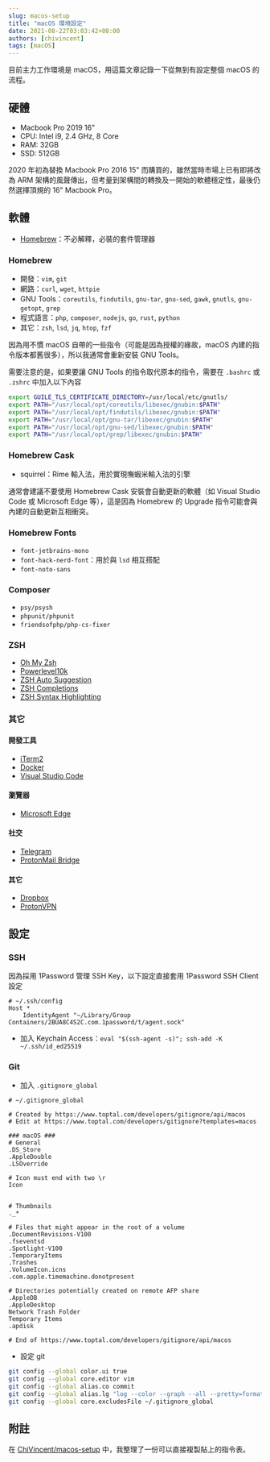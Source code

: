 ```yaml
---
slug: macos-setup
title: "macOS 環境設定"
date: 2021-08-22T03:03:42+08:00
authors: [chivincent]
tags: [macOS]
---
```


目前主力工作環境是 macOS，用這篇文章記錄一下從無到有設定整個 macOS 的流程。

<!--truncate-->

## 硬體

- Macbook Pro 2019 16"
- CPU: Intel i9, 2.4 GHz, 8 Core
- RAM: 32GB
- SSD: 512GB

2020 年初為替換 Macbook Pro 2016 15" 而購買的，雖然當時市場上已有即將改為 ARM 架構的風聲傳出，但考量到架構間的轉換及一開始的軟體穩定性，最後仍然選擇頂規的 16" Macbook Pro。

## 軟體

- [Homebrew](https://brew.sh)：不必解釋，必裝的套件管理器

### Homebrew

- 開發：`vim`, `git`
- 網路：`curl`, `wget`, `httpie`
- GNU Tools：`coreutils`, `findutils`, `gnu-tar`, `gnu-sed`, `gawk`, `gnutls`, `gnu-getopt`, `grep`
- 程式語言：`php`, `composer`, `nodejs`, `go`, `rust`, `python`
- 其它：`zsh`, `lsd`, `jq`, `htop`, `fzf`

因為用不慣 macOS 自帶的一些指令（可能是因為授權的緣故，macOS 內建的指令版本都舊很多），所以我通常會重新安裝 GNU Tools。

需要注意的是，如果要讓 GNU Tools 的指令取代原本的指令，需要在 `.bashrc` 或 `.zshrc` 中加入以下內容

```bash
export GUILE_TLS_CERTIFICATE_DIRECTORY=/usr/local/etc/gnutls/
export PATH="/usr/local/opt/coreutils/libexec/gnubin:$PATH"
export PATH="/usr/local/opt/findutils/libexec/gnubin:$PATH"
export PATH="/usr/local/opt/gnu-tar/libexec/gnubin:$PATH"
export PATH="/usr/local/opt/gnu-sed/libexec/gnubin:$PATH"
export PATH="/usr/local/opt/grep/libexec/gnubin:$PATH"
```

### Homebrew Cask

- squirrel：Rime 輸入法，用於實現嘸蝦米輸入法的引擎

通常會建議不要使用 Homebrew Cask 安裝會自動更新的軟體（如 Visual Studio Code 或 Microsoft Edge 等），這是因為 Homebrew 的 Upgrade 指令可能會與內建的自動更新互相衝突。

### Homebrew Fonts

- `font-jetbrains-mono`
- `font-hack-nerd-font`：用於與 `lsd` 相互搭配
- `font-noto-sans`

### Composer

- `psy/psysh`
- `phpunit/phpunit`
- `friendsofphp/php-cs-fixer`

### ZSH

- [Oh My Zsh](https://ohmyz.sh)
- [Powerlevel10k](https://github.com/romkatv/powerlevel10k)
- [ZSH Auto Suggestion](https://github.com/zsh-users/zsh-autosuggestions)
- [ZSH Completions](https://github.com/zsh-users/zsh-completions)
- [ZSH Syntax Highlighting](https://github.com/zsh-users/zsh-syntax-highlighting)

### 其它

#### 開發工具

- [iTerm2](https://iterm2.com)
- [Docker](https://docker.com)
- [Visual Studio Code](https://code.visualstudio.com)

#### 瀏覽器

- [Microsoft Edge](https://www.microsoft.com/zh-tw/edge)

#### 社交

- [Telegram](https://telegram.org)
- [ProtonMail Bridge](https://protonmail.com/bridge)

#### 其它

- [Dropbox](https://dropbox.com)
- [ProtonVPN](https://protonvpn.com)

## 設定

### SSH

因為採用 1Password 管理 SSH Key，以下設定直接套用 1Password SSH Client 設定

```
# ~/.ssh/config
Host *
    IdentityAgent "~/Library/Group Containers/2BUA8C4S2C.com.1password/t/agent.sock"
```

- 加入 Keychain Access：`eval "$(ssh-agent -s)"; ssh-add -K ~/.ssh/id_ed25519`

### Git

- 加入 `.gitignore_global`

```
# ~/.gitignore_global

# Created by https://www.toptal.com/developers/gitignore/api/macos
# Edit at https://www.toptal.com/developers/gitignore?templates=macos

### macOS ###
# General
.DS_Store
.AppleDouble
.LSOverride

# Icon must end with two \r
Icon


# Thumbnails
._*

# Files that might appear in the root of a volume
.DocumentRevisions-V100
.fseventsd
.Spotlight-V100
.TemporaryItems
.Trashes
.VolumeIcon.icns
.com.apple.timemachine.donotpresent

# Directories potentially created on remote AFP share
.AppleDB
.AppleDesktop
Network Trash Folder
Temporary Items
.apdisk

# End of https://www.toptal.com/developers/gitignore/api/macos
```

- 設定 git

```bash
git config --global color.ui true
git config --global core.editor vim
git config --global alias.co commit
git config --global alias.lg "log --color --graph --all --pretty=format:'%Cred%h%Creset -%C(yellow)%d%Creset %s %Cgreen(%cr) %C(bold blue)<%an>%Creset' --abbrev-commit --"
git config --global core.excludesFile ~/.gitignore_global
```

## 附註

在 [ChiVincent/macos-setup](https://github.com/ChiVincent/macos-setup) 中，我整理了一份可以直接複製貼上的指令表。